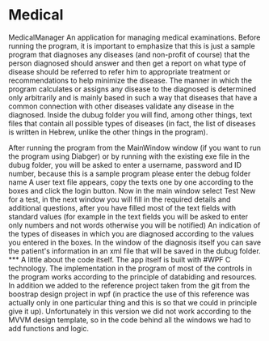 # Medical

MedicalManager An application for managing medical examinations.
Before running the program, it is important to emphasize that this is just a sample program that diagnoses any diseases (and non-profit of course) that the person diagnosed should answer and then get a report on what type of disease should be referred to refer him to appropriate treatment or recommendations to help minimize the disease.
The manner in which the program calculates or assigns any disease to the diagnosed is determined only arbitrarily and is mainly based in such a way that diseases that have a common connection with other diseases validate any disease in the diagnosed.
Inside the dubug folder you will find, among other things, text files that contain all possible types of diseases (in fact, the list of diseases is written in Hebrew, unlike the other things in the program).

After running the program from the MainWindow window (if you want to run the program using Diabger) or by running with the existing exe file in the dubug folder, you will be asked to enter a username, password and ID number, because this is a sample program please enter the debug folder name A user text file appears, copy the texts one by one according to the boxes and click the login button.
Now in the main window select Test New for a test, in the next window you will fill in the required details and additional questions, after you have filled most of the text fields with standard values ​​(for example in the text fields you will be asked to enter only numbers and not words otherwise you will be notified) An indication of the types of diseases in which you are diagnosed according to the values ​​you entered in the boxes. In the window of the diagnosis itself you can save the patient's information in an xml file that will be saved in the dubug folder.
                                    ***
A little about the code itself.
The app itself is built with #WPF C technology.
The implementation in the program of most of the controls in the program works according to the principle of databiding and resources. In addition we added to the reference project taken from the git from the boostrap design project in wpf (in practice the use of this reference was actually only in one particular thing and this is so that we could in principle give it up).
Unfortunately in this version we did not work according to the MVVM design template, so in the code behind all the windows we had to add functions and logic.
